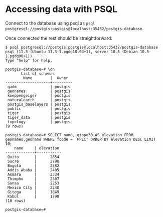 # Accessing data with PSQL

Connect to the database using psql as `psql postgresql://postgis:postgis@localhost:35432/postgis-database`.

Once connected the rest should be straightforward:

    $ psql postgresql://postgis:postgis@localhost:35432/postgis-database
    psql (11.3 (Ubuntu 11.3-1.pgdg18.04+1), server 10.5 (Debian 10.5-1.pgdg90+1))
    Type "help" for help.

    postgis-database=# \dn
           List of schemas
            Name        |  Owner  
    --------------------+---------
     gadm               | postgis
     geonames           | postgis
     koeppengeiger      | postgis
     naturalearth       | postgis
     postgis_baselayers | postgis
     public             | postgis
     tiger              | postgis
     tiger_data         | postgis
     topology           | postgis
    (9 rows)

    postgis-database=# SELECT name, gtopo30 AS elevation FROM geonames.geoname WHERE fcode = 'PPLC' ORDER BY elevation DESC LIMIT 10;
        name     | elevation 
    -------------+-----------
     Quito       |      2854
     Sucre       |      2798
     Bogotá      |      2582
     Addis Ababa |      2405
     Asmara      |      2334
     Thimphu     |      2307
     Sanaa       |      2253
     Mexico City |      2240
     Gitega      |      1849
     Kabul       |      1798
    (10 rows)

    postgis-database=#
